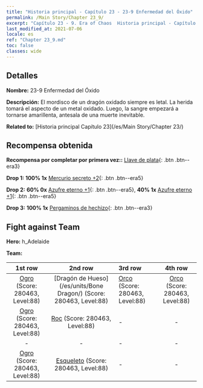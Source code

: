 ```yaml
---
title: "Historia principal - Capítulo 23 - 23-9 Enfermedad del Óxido"
permalink: /Main Story/Chapter 23_9/
excerpt: "Capítulo 23 - 9. Era of Chaos  Historia principal - Capítulo 23_9. 23-9 Enfermedad del Óxido"
last_modified_at: 2021-07-06
locale: es
ref: "Chapter 23_9.md"
toc: false
classes: wide
---
```


## Detalles

 **Nombre:** 23-9 Enfermedad del Óxido

 **Descripción:** El mordisco de un dragón oxidado siempre es letal. La herida tomará el aspecto de un metal oxidado. Luego, la sangre empezará a tornarse amarillenta, antesala de una muerte inevitable.

 **Related to:** [Historia principal Capítulo 23](/es/Main Story/Chapter 23/)

## Recompensa obtenida

 **Recompensa por completar por primera vez::** [Llave de plata](/ItemsES/con_693/){: .btn .btn--era3}

 **Drop 1:** **100% 1x** [Mercurio secreto +2](/ItemsES/mat_77/){: .btn .btn--era5}

 **Drop 2:** **60% 0x** [Azufre eterno +1](/ItemsES/mat_71/){: .btn .btn--era5}, **40% 1x** [Azufre eterno +1](/ItemsES/mat_71/){: .btn .btn--era5}

 **Drop 3:** **100% 1x** [Pergaminos de hechizo](/ItemsES/con_694/){: .btn .btn--era3}


## Fight against Team
 **Hero:** h_Adelaide

 **Team:**


  | 1st row | 2nd row | 3rd row | 4th row |
  |:----:|:----:|:----|:----:|
  | [Ogro](/es/units/Ogre/) (Score: 280463, Level:88)  | [Dragón de Hueso](/es/units/Bone Dragon/) (Score: 280463, Level:88)  | [Orco](/es/units/Orc/) (Score: 280463, Level:88)  | [Orco](/es/units/Orc/) (Score: 280463, Level:88)  |
  | [Ogro](/es/units/Ogre/) (Score: 280463, Level:88)  | [Roc](/es/units/Roc/) (Score: 280463, Level:88)  | - | - |
  | - | - | - | - |
  | [Ogro](/es/units/Ogre/) (Score: 280463, Level:88)  | [Esqueleto](/es/units/Skeleton/) (Score: 280463, Level:88)  | - | - |


